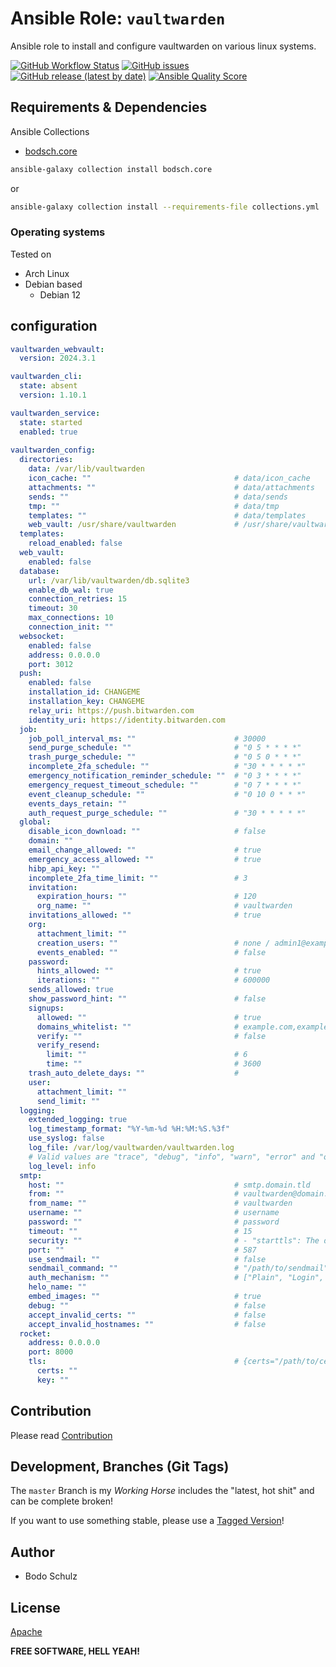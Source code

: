 
# Ansible Role:  `vaultwarden`

Ansible role to install and configure vaultwarden on various linux systems.

[![GitHub Workflow Status](https://img.shields.io/github/actions/workflow/status/bodsch/ansible-vaultwarden/main.yml?branch=main)][ci]
[![GitHub issues](https://img.shields.io/github/issues/bodsch/ansible-vaultwarden)][issues]
[![GitHub release (latest by date)](https://img.shields.io/github/v/release/bodsch/ansible-vaultwarden)][releases]
[![Ansible Quality Score](https://img.shields.io/ansible/quality/50067?label=role%20quality)][quality]

[ci]: https://github.com/bodsch/ansible-vaultwarden/actions
[issues]: https://github.com/bodsch/ansible-vaultwarden/issues?q=is%3Aopen+is%3Aissue
[releases]: https://github.com/bodsch/ansible-vaultwarden/releases
[quality]: https://galaxy.ansible.com/bodsch/vaultwarden


## Requirements & Dependencies

Ansible Collections

- [bodsch.core](https://github.com/bodsch/ansible-collection-core)

```bash
ansible-galaxy collection install bodsch.core
```
or
```bash
ansible-galaxy collection install --requirements-file collections.yml
```

### Operating systems

Tested on

* Arch Linux
* Debian based
    - Debian 12

## configuration

```yaml
vaultwarden_webvault:
  version: 2024.3.1

vaultwarden_cli:
  state: absent
  version: 1.10.1

vaultwarden_service:
  state: started
  enabled: true
  
vaultwarden_config:
  directories:
    data: /var/lib/vaultwarden
    icon_cache: ""                                # data/icon_cache
    attachments: ""                               # data/attachments
    sends: ""                                     # data/sends
    tmp: ""                                       # data/tmp
    templates: ""                                 # data/templates
    web_vault: /usr/share/vaultwarden             # /usr/share/vaultwarden/web-vault/
  templates:
    reload_enabled: false
  web_vault:
    enabled: false
  database:
    url: /var/lib/vaultwarden/db.sqlite3
    enable_db_wal: true
    connection_retries: 15
    timeout: 30
    max_connections: 10
    connection_init: ""
  websocket:
    enabled: false
    address: 0.0.0.0
    port: 3012
  push:
    enabled: false
    installation_id: CHANGEME
    installation_key: CHANGEME
    relay_uri: https://push.bitwarden.com
    identity_uri: https://identity.bitwarden.com
  job:
    job_poll_interval_ms: ""                      # 30000
    send_purge_schedule: ""                       # "0 5 * * * *"
    trash_purge_schedule: ""                      # "0 5 0 * * *"
    incomplete_2fa_schedule: ""                   # "30 * * * * *"
    emergency_notification_reminder_schedule: ""  # "0 3 * * * *"
    emergency_request_timeout_schedule: ""        # "0 7 * * * *"
    event_cleanup_schedule: ""                    # "0 10 0 * * *"
    events_days_retain: ""                        
    auth_request_purge_schedule: ""               # "30 * * * * *"
  global:
    disable_icon_download: ""                     # false
    domain: ""                                    
    email_change_allowed: ""                      # true
    emergency_access_allowed: ""                  # true
    hibp_api_key: ""
    incomplete_2fa_time_limit: ""                 # 3
    invitation:
      expiration_hours: ""                        # 120
      org_name: ""                                # vaultwarden
    invitations_allowed: ""                       # true
    org:
      attachment_limit: ""
      creation_users: ""                          # none / admin1@example.com,admin2@example.com
      events_enabled: ""                          # false
    password:                                     
      hints_allowed: ""                           # true
      iterations: ""                              # 600000
    sends_allowed: true                           
    show_password_hint: ""                        # false
    signups:                                      
      allowed: ""                                 # true
      domains_whitelist: ""                       # example.com,example.net,example.org
      verify: ""                                  # false
      verify_resend:                              
        limit: ""                                 # 6
        time: ""                                  # 3600
    trash_auto_delete_days: ""                    #
    user:
      attachment_limit: ""    
      send_limit: ""
  logging:
    extended_logging: true
    log_timestamp_format: "%Y-%m-%d %H:%M:%S.%3f"
    use_syslog: false
    log_file: /var/log/vaultwarden/vaultwarden.log
    # Valid values are "trace", "debug", "info", "warn", "error" and "off"
    log_level: info                               
  smtp:
    host: ""                                      # smtp.domain.tld
    from: ""                                      # vaultwarden@domain.tld
    from_name: ""                                 # vaultwarden
    username: ""                                  # username
    password: ""                                  # password
    timeout: ""                                   # 15
    security: ""                                  # - "starttls": The default port is 587. - "force_tls": The default port is 465.  - "off": The default port is 25.
    port: ""                                      # 587
    use_sendmail: ""                              # false
    sendmail_command: ""                          # "/path/to/sendmail"
    auth_mechanism: ""                            # ["Plain", "Login", "Xoauth2"]
    helo_name: "" 
    embed_images: ""                              # true
    debug: ""                                     # false
    accept_invalid_certs: ""                      # false
    accept_invalid_hostnames: ""                  # false
  rocket:
    address: 0.0.0.0
    port: 8000
    tls:                                          # {certs="/path/to/certs.pem",key="/path/to/key.pem"}
      certs: ""
      key: ""
```
## Contribution

Please read [Contribution](CONTRIBUTING.md)

## Development,  Branches (Git Tags)

The `master` Branch is my *Working Horse* includes the "latest, hot shit" and can be complete broken!

If you want to use something stable, please use a [Tagged Version](https://github.com/bodsch/ansible-vaultwarden/tags)!


## Author

- Bodo Schulz

## License

[Apache](LICENSE)

**FREE SOFTWARE, HELL YEAH!**
